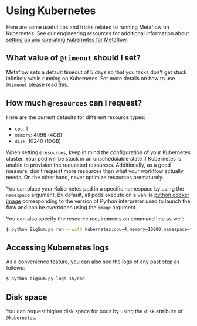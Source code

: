 # Using Kubernetes

Here are some useful tips and tricks related to running Metaflow on Kubernetes. See our engineering resources for additional information about [setting up and operating Kubernetes for Metaflow](https://outerbounds.com/docs/engineering-welcome/).

## What value of `@timeout` should I set?

Metaflow sets a default timeout of 5 days so that you tasks don't get stuck infinitely while running on Kubernetes. For more details on how to use `@timeout` please read [this.](../failures.md#timing-out-with-the-timeout-decorator)

## How much `@resources` can I request?

Here are the current defaults for different resource types:

* `cpu`: 1
* `memory`: 4096 \(4GB\)
* `disk`: 10240 \(10GB\)

When setting `@resources`, keep in mind the configuration of your Kubernetes cluster. Your pod will be stuck in an unschedulable state if Kubernetes is unable to provision the requested resources. Additionally, as a good measure, don't request more resources than what your workflow actually needs. On the other hand, never optimize resources prematurely.

You can place your Kubernetes pod in a specific namespace by using the `namespace` argument. By default, all pods execute on a vanilla [python docker image](https://hub.docker.com/_/python/) corresponding to the version of Python interpreter used to launch the flow and can be overridden using the `image` argument.

You can also specify the resource requirements on command line as well:

```bash
$ python BigSum.py run --with kubernetes:cpu=4,memory=10000,namespace=foo,image=ubuntu:latest
```

## Accessing Kubernetes logs

As a convenience feature, you can also see the logs of any past step as follows:

```bash
$ python bigsum.py logs 15/end
```

## Disk space

You can request higher disk space for pods by using the `disk` attribute of `@kubernetes`.
